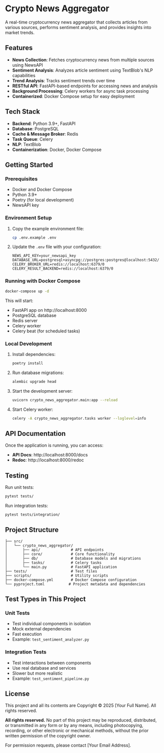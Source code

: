 # Crypto News Aggregator

A real-time cryptocurrency news aggregator that collects articles from various sources, performs sentiment analysis, and provides insights into market trends.

## Features

- **News Collection**: Fetches cryptocurrency news from multiple sources using NewsAPI
- **Sentiment Analysis**: Analyzes article sentiment using TextBlob's NLP capabilities
- **Trend Analysis**: Tracks sentiment trends over time
- **RESTful API**: FastAPI-based endpoints for accessing news and analysis
- **Background Processing**: Celery workers for async task processing
- **Containerized**: Docker Compose setup for easy deployment

## Tech Stack

- **Backend**: Python 3.9+, FastAPI
- **Database**: PostgreSQL
- **Cache & Message Broker**: Redis
- **Task Queue**: Celery
- **NLP**: TextBlob
- **Containerization**: Docker, Docker Compose

## Getting Started

### Prerequisites

- Docker and Docker Compose
- Python 3.9+
- Poetry (for local development)
- NewsAPI key

### Environment Setup

1. Copy the example environment file:
   ```bash
   cp .env.example .env
   ```
2. Update the `.env` file with your configuration:
   ```
   NEWS_API_KEY=your_newsapi_key
   DATABASE_URL=postgresql+asyncpg://postgres:postgres@localhost:5432/crypto_news
   CELERY_BROKER_URL=redis://localhost:6379/0
   CELERY_RESULT_BACKEND=redis://localhost:6379/0
   ```

### Running with Docker Compose

```bash
docker-compose up -d
```

This will start:
- FastAPI app on http://localhost:8000
- PostgreSQL database
- Redis server
- Celery worker
- Celery beat (for scheduled tasks)

### Local Development

1. Install dependencies:
   ```bash
   poetry install
   ```

2. Run database migrations:
   ```bash
   alembic upgrade head
   ```

3. Start the development server:
   ```bash
   uvicorn crypto_news_aggregator.main:app --reload
   ```

4. Start Celery worker:
   ```bash
   celery -A crypto_news_aggregator.tasks worker --loglevel=info
   ```

## API Documentation

Once the application is running, you can access:

- **API Docs**: http://localhost:8000/docs
- **Redoc**: http://localhost:8000/redoc

## Testing

Run unit tests:
```bash
pytest tests/
```

Run integration tests:
```bash
pytest tests/integration/
```

## Project Structure

```
├── src/
│   └── crypto_news_aggregator/
│       ├── api/              # API endpoints
│       ├── core/             # Core functionality
│       ├── db/               # Database models and migrations
│       ├── tasks/            # Celery tasks
│       └── main.py           # FastAPI application
├── tests/                    # Test files
├── scripts/                  # Utility scripts
├── docker-compose.yml        # Docker Compose configuration
└── pyproject.toml           # Project metadata and dependencies
```

## Test Types in This Project

### Unit Tests
- Test individual components in isolation
- Mock external dependencies
- Fast execution
- Example: `test_sentiment_analyzer.py`

### Integration Tests
- Test interactions between components
- Use real database and services
- Slower but more realistic
- Example: `test_sentiment_pipeline.py`

## License

This project and all its contents are Copyright © 2025 [Your Full Name]. All rights reserved.

**All rights reserved.** No part of this project may be reproduced, distributed, or transmitted in any form or by any means, including photocopying, recording, or other electronic or mechanical methods, without the prior written permission of the copyright owner.

For permission requests, please contact [Your Email Address].